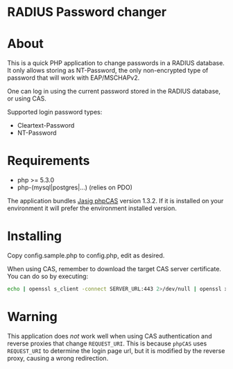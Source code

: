 RADIUS Password changer
=======================

About
=====

This is a quick PHP application to change passwords in a RADIUS database.
It only allows storing as NT-Password, the only non-encrypted type of password that will work with EAP/MSCHAPv2.

One can log in using the current password stored in the RADIUS database, or using CAS.

Supported login password types:
  - Cleartext-Password
  - NT-Password

Requirements
============

  - php >= 5.3.0
  - php-(mysql|postgres|...) (relies on PDO)

The application bundles [Jasig phpCAS][cas] version 1.3.2. If it is installed on your environment it will prefer the environment installed version.

Installing
==========

Copy config.sample.php to config.php, edit as desired.

When using CAS, remember to download the target CAS server certificate.
You can do so by executing:

```bash  
echo | openssl s_client -connect SERVER_URL:443 2>/dev/null | openssl x509 > cachain.pem
```

Warning
=======

This application does *not* work well when using CAS authentication and reverse proxies that change `REQUEST_URI`. This is because `phpCAS` uses `REQUEST_URI` to determine the login page url, but it is modified by the reverse proxy, causing a wrong redirection.

[cas]: https://wiki.jasig.org/display/CASC/phpCAS